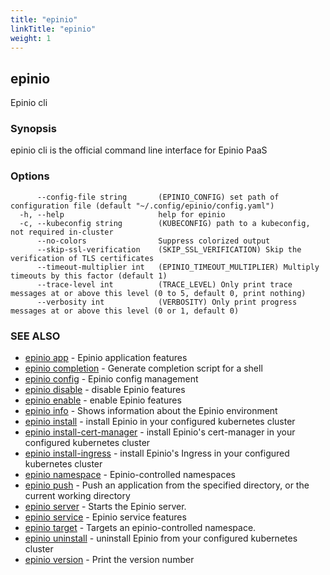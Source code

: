 ```yaml
---
title: "epinio"
linkTitle: "epinio"
weight: 1
---
```

## epinio

Epinio cli

### Synopsis

epinio cli is the official command line interface for Epinio PaaS 

### Options

```
      --config-file string       (EPINIO_CONFIG) set path of configuration file (default "~/.config/epinio/config.yaml")
  -h, --help                     help for epinio
  -c, --kubeconfig string        (KUBECONFIG) path to a kubeconfig, not required in-cluster
      --no-colors                Suppress colorized output
      --skip-ssl-verification    (SKIP_SSL_VERIFICATION) Skip the verification of TLS certificates
      --timeout-multiplier int   (EPINIO_TIMEOUT_MULTIPLIER) Multiply timeouts by this factor (default 1)
      --trace-level int          (TRACE_LEVEL) Only print trace messages at or above this level (0 to 5, default 0, print nothing)
      --verbosity int            (VERBOSITY) Only print progress messages at or above this level (0 or 1, default 0)
```

### SEE ALSO

* [epinio app](../epinio_app)	 - Epinio application features
* [epinio completion](../epinio_completion)	 - Generate completion script for a shell
* [epinio config](../epinio_config)	 - Epinio config management
* [epinio disable](../epinio_disable)	 - disable Epinio features
* [epinio enable](../epinio_enable)	 - enable Epinio features
* [epinio info](../epinio_info)	 - Shows information about the Epinio environment
* [epinio install](../epinio_install)	 - install Epinio in your configured kubernetes cluster
* [epinio install-cert-manager](../epinio_install-cert-manager)	 - install Epinio's cert-manager in your configured kubernetes cluster
* [epinio install-ingress](../epinio_install-ingress)	 - install Epinio's Ingress in your configured kubernetes cluster
* [epinio namespace](../epinio_namespace)	 - Epinio-controlled namespaces
* [epinio push](../epinio_push)	 - Push an application from the specified directory, or the current working directory
* [epinio server](../epinio_server)	 - Starts the Epinio server.
* [epinio service](../epinio_service)	 - Epinio service features
* [epinio target](../epinio_target)	 - Targets an epinio-controlled namespace.
* [epinio uninstall](../epinio_uninstall)	 - uninstall Epinio from your configured kubernetes cluster
* [epinio version](../epinio_version)	 - Print the version number

